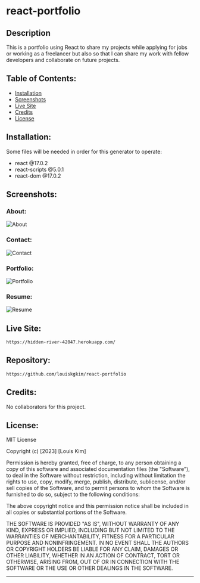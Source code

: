 # react-portfolio

## Description
This is a portfolio using React to share my projects while applying for jobs or working as a freelancer but also so that I can share my work with fellow developers and collaborate on future projects.

## Table of Contents:

- [Installation](#installation)
- [Screenshots](#screenshots)
- [Live Site](#livesite)
- [Credits](#credits)
- [License](#license)

## Installation:
Some files will be needed in order for this generator to operate:

- react @17.0.2
- react-scripts @5.0.1
- react-dom @17.0.2

## Screenshots:
### About:
![About](https://user-images.githubusercontent.com/115679155/229963471-0c0343ba-8756-4232-8bad-e0c11c96fc0f.png)

### Contact:
![Contact](https://user-images.githubusercontent.com/115679155/229963477-0d4e6caf-f68d-4ad4-bd58-d11117997099.png)

### Portfolio:
![Portfolio](https://user-images.githubusercontent.com/115679155/229963481-aa4e088e-716b-4642-ad39-b5818c21d6af.png)

### Resume:
![Resume](https://user-images.githubusercontent.com/115679155/229963484-d391a077-21b0-4e15-998c-2ce6aec92d73.png)


## Live Site:
```
https://hidden-river-42047.herokuapp.com/
```

## Repository:
```
https://github.com/louiskgkim/react-portfolio
```


## Credits:

No collaborators for this project. 

## License:

MIT License

Copyright (c) [2023] [Louis Kim]

Permission is hereby granted, free of charge, to any person obtaining a copy
of this software and associated documentation files (the "Software"), to deal
in the Software without restriction, including without limitation the rights
to use, copy, modify, merge, publish, distribute, sublicense, and/or sell
copies of the Software, and to permit persons to whom the Software is
furnished to do so, subject to the following conditions:

The above copyright notice and this permission notice shall be included in all
copies or substantial portions of the Software.

THE SOFTWARE IS PROVIDED "AS IS", WITHOUT WARRANTY OF ANY KIND, EXPRESS OR
IMPLIED, INCLUDING BUT NOT LIMITED TO THE WARRANTIES OF MERCHANTABILITY,
FITNESS FOR A PARTICULAR PURPOSE AND NONINFRINGEMENT. IN NO EVENT SHALL THE
AUTHORS OR COPYRIGHT HOLDERS BE LIABLE FOR ANY CLAIM, DAMAGES OR OTHER
LIABILITY, WHETHER IN AN ACTION OF CONTRACT, TORT OR OTHERWISE, ARISING FROM,
OUT OF OR IN CONNECTION WITH THE SOFTWARE OR THE USE OR OTHER DEALINGS IN THE
SOFTWARE.

---
